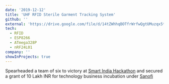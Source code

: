 ```yaml
---
date: '2019-12-12'
title: 'UHF RFID Sterile Garment Tracking System'
github: ''
external: 'https://drive.google.com/file/d/14tZWhhqBOTfrWrfwQgtUMuzqx5tljV59/view?usp=sharing'
tech:
  - RFID
  - ESP8266
  - ATmega328P
  - nRF24L01
company: ''
showInProjects: true
---
```


Spearheaded a team of six to victory at [Smart India Hackathon](https://drive.google.com/file/d/1m76CQKyKU6ZZ80ql2kz16JW1PsXJvUkp/view?usp=share_link) and secured a grant of 10 Lakh INR for technology business incubation under [Sanofi](https://www.sanofi.com/en/) 

<!-- for designing RFID tags to track sterile garment wash cycle in a healthcare laundry facility -->
